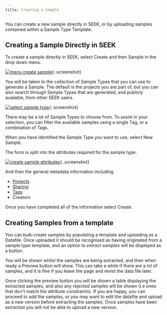 ```yaml
---
title: Creating a Sample
---
```



You can create a new sample directly in SEEK, or by uploading samples contained within a Sample Type Template. 


## Creating a Sample Directly in SEEK

To create a sample directly in SEEK, select Create and then Sample in the drop down menu. 

[![menu create sample](/images/user-guide/samples/menu-create-sample.png)](/images/user-guide/samples/menu-create-sample.png){:.screenshot}

You will be taken to the collection of Sample Types that you can use to generate a Sample. 
The default is the projects you are part of, but you can also search through Sample Types that are generated, 
and publicly available, from other SEEK users. 

[![select sample type](/images/user-guide/samples/select-sample-type.png)](/images/user-guide/samples/select-sample-type.png){:.screenshot}

There may be a lot of Sample Types to choose from. To assist in your selection, 
you can filter the available samples using a single Tag, or a combination of Tags.

When you have identified the Sample Type you want to use, select New Sample.

The form is split into the attributes required for the sample type:

[![create sample attributes](/images/user-guide/samples/create-sample-attributes.png)](/images/user-guide/samples/create-sample-attributes.png){:.screenshot}

And then the general metadata information including
 
* [Projects](general-attributes#projects)
* [Sharing](general-attributes#sharing)
* [Tags](general-attributes#tags)
* Creators 

Once you have completed all of the information select Create.


## Creating Samples from a template

You can bulk-create samples by populating a template and uploading as a Datafile. Once uploaded it should be recognised as having originated from a sample type template, and an option to _extract samples_ will be displayed as a button.

You will be shown whilst the samples are being extracted, and then when ready a Preview button will show. This can take a while if 
there are a lot of samples, and it is fine if you leave the page and revist the data file later.

Once clicking the preview button you will be shown a table displaying the extracted samples, and also any rejected samples
will be shown (i.e ones that don't match the attribute constraints). If you are happy, you can proceed to add the samples, 
or you may want to edit the datafile and upload as a new version before extracting the samples. 
Once samples have been extracted you will not be able to upload a new version.
